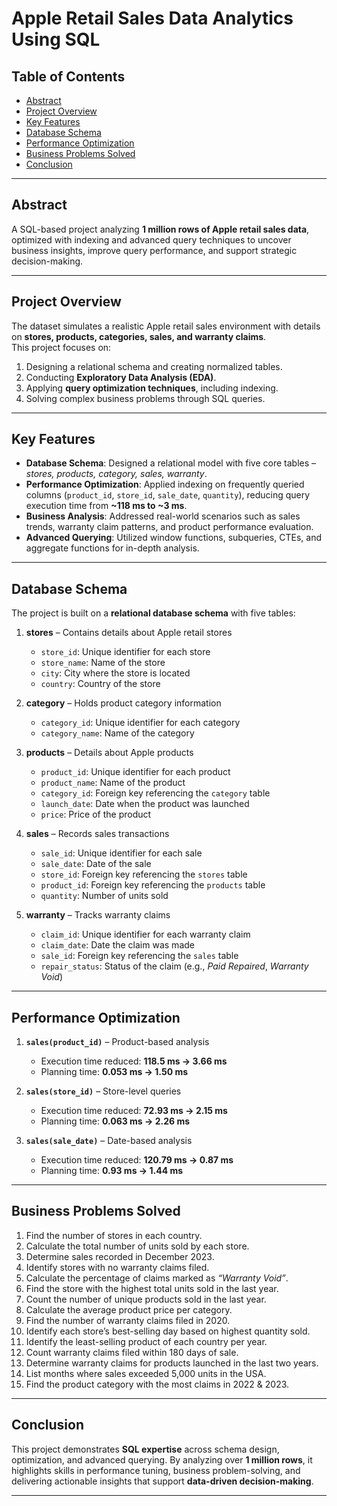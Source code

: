 # Apple Retail Sales Data Analytics Using SQL  

## Table of Contents
- [Abstract](#abstract)
- [Project Overview](#project-overview)
- [Key Features](#key-features)
- [Database Schema](#database-schema)
- [Performance Optimization](#performance-optimization)
- [Business Problems Solved](#business-problems-solved)
- [Conclusion](#conclusion)

---

## Abstract  
A SQL-based project analyzing **1 million rows of Apple retail sales data**, optimized with indexing and advanced query techniques to uncover business insights, improve query performance, and support strategic decision-making.  

---

## Project Overview  
The dataset simulates a realistic Apple retail sales environment with details on **stores, products, categories, sales, and warranty claims**.  
This project focuses on:  
1. Designing a relational schema and creating normalized tables.  
2. Conducting **Exploratory Data Analysis (EDA)**.  
3. Applying **query optimization techniques**, including indexing.  
4. Solving complex business problems through SQL queries.  

---

## Key Features  
- **Database Schema**: Designed a relational model with five core tables – *stores, products, category, sales, warranty*.  
- **Performance Optimization**: Applied indexing on frequently queried columns (`product_id`, `store_id`, `sale_date`, `quantity`), reducing query execution time from **~118 ms to ~3 ms**.  
- **Business Analysis**: Addressed real-world scenarios such as sales trends, warranty claim patterns, and product performance evaluation.  
- **Advanced Querying**: Utilized window functions, subqueries, CTEs, and aggregate functions for in-depth analysis.  

---

## Database Schema  

The project is built on a **relational database schema** with five tables:  

1. **stores** – Contains details about Apple retail stores  
   - `store_id`: Unique identifier for each store  
   - `store_name`: Name of the store  
   - `city`: City where the store is located  
   - `country`: Country of the store  

2. **category** – Holds product category information  
   - `category_id`: Unique identifier for each category  
   - `category_name`: Name of the category  

3. **products** – Details about Apple products  
   - `product_id`: Unique identifier for each product  
   - `product_name`: Name of the product  
   - `category_id`: Foreign key referencing the `category` table  
   - `launch_date`: Date when the product was launched  
   - `price`: Price of the product  

4. **sales** – Records sales transactions  
   - `sale_id`: Unique identifier for each sale  
   - `sale_date`: Date of the sale  
   - `store_id`: Foreign key referencing the `stores` table  
   - `product_id`: Foreign key referencing the `products` table  
   - `quantity`: Number of units sold  

5. **warranty** – Tracks warranty claims  
   - `claim_id`: Unique identifier for each warranty claim  
   - `claim_date`: Date the claim was made  
   - `sale_id`: Foreign key referencing the `sales` table  
   - `repair_status`: Status of the claim (e.g., *Paid Repaired*, *Warranty Void*)  

---

## Performance Optimization  

1. **`sales(product_id)`** – Product-based analysis  
   - Execution time reduced: **118.5 ms → 3.66 ms**  
   - Planning time: **0.053 ms → 1.50 ms**  

2. **`sales(store_id)`** – Store-level queries  
   - Execution time reduced: **72.93 ms → 2.15 ms**  
   - Planning time: **0.063 ms → 2.26 ms**  

3. **`sales(sale_date)`** – Date-based analysis  
   - Execution time reduced: **120.79 ms → 0.87 ms**  
   - Planning time: **0.93 ms → 1.44 ms**  

---

## Business Problems Solved  

1. Find the number of stores in each country.  
2. Calculate the total number of units sold by each store.  
3. Determine sales recorded in December 2023.  
4. Identify stores with no warranty claims filed.  
5. Calculate the percentage of claims marked as *“Warranty Void”*.  
6. Find the store with the highest total units sold in the last year.  
7. Count the number of unique products sold in the last year.  
8. Calculate the average product price per category.  
9. Find the number of warranty claims filed in 2020.  
10. Identify each store’s best-selling day based on highest quantity sold.  
11. Identify the least-selling product of each country per year.  
12. Count warranty claims filed within 180 days of sale.  
13. Determine warranty claims for products launched in the last two years.  
14. List months where sales exceeded 5,000 units in the USA.  
15. Find the product category with the most claims in 2022 & 2023.  

---

## Conclusion  
This project demonstrates **SQL expertise** across schema design, optimization, and advanced querying. By analyzing over **1 million rows**, it highlights skills in performance tuning, business problem-solving, and delivering actionable insights that support **data-driven decision-making**.  

---
